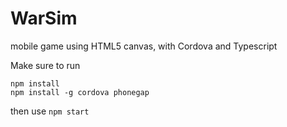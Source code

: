 # WarSim
mobile game using HTML5 canvas, with Cordova and Typescript

Make sure to run 
```
npm install
npm install -g cordova phonegap
```
then use `npm start`
